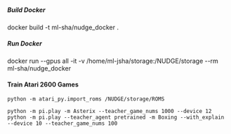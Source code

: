 
##### Build Docker
docker build -t ml-sha/nudge_docker .

##### Run Docker
docker run --gpus all -it -v /home/ml-jsha/storage:/NUDGE/storage --rm ml-sha/nudge_docker

#### Train Atari 2600 Games

``` 
python -m atari_py.import_roms /NUDGE/storage/ROMS

```

``` 
python -m pi.play -m Asterix --teacher_game_nums 1000 --device 12
python -m pi.play --teacher_agent pretrained -m Boxing --with_explain --device 10 --teacher_game_nums 100
```